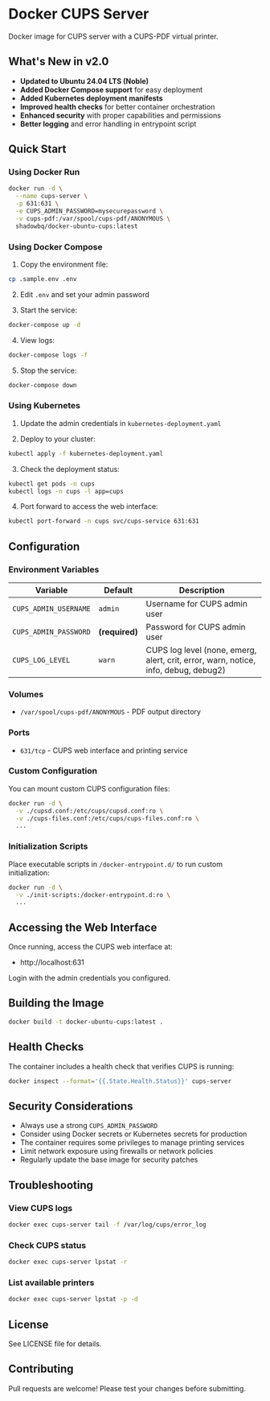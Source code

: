 # Docker CUPS Server

Docker image for CUPS server with a CUPS-PDF virtual printer.

## What's New in v2.0

- **Updated to Ubuntu 24.04 LTS (Noble)**
- **Added Docker Compose support** for easy deployment
- **Added Kubernetes deployment manifests**
- **Improved health checks** for better container orchestration
- **Enhanced security** with proper capabilities and permissions
- **Better logging** and error handling in entrypoint script

## Quick Start

### Using Docker Run

```bash
docker run -d \
  --name cups-server \
  -p 631:631 \
  -e CUPS_ADMIN_PASSWORD=mysecurepassword \
  -v cups-pdf:/var/spool/cups-pdf/ANONYMOUS \
  shadowbq/docker-ubuntu-cups:latest
```

### Using Docker Compose

1. Copy the environment file:
```bash
cp .sample.env .env
```

2. Edit `.env` and set your admin password

3. Start the service:
```bash
docker-compose up -d
```

4. View logs:
```bash
docker-compose logs -f
```

5. Stop the service:
```bash
docker-compose down
```

### Using Kubernetes

1. Update the admin credentials in `kubernetes-deployment.yaml`

2. Deploy to your cluster:
```bash
kubectl apply -f kubernetes-deployment.yaml
```

3. Check the deployment status:
```bash
kubectl get pods -n cups
kubectl logs -n cups -l app=cups
```

4. Port forward to access the web interface:
```bash
kubectl port-forward -n cups svc/cups-service 631:631
```

## Configuration

### Environment Variables

| Variable | Default | Description |
|----------|---------|-------------|
| `CUPS_ADMIN_USERNAME` | `admin` | Username for CUPS admin user |
| `CUPS_ADMIN_PASSWORD` | **(required)** | Password for CUPS admin user |
| `CUPS_LOG_LEVEL` | `warn` | CUPS log level (none, emerg, alert, crit, error, warn, notice, info, debug, debug2) |

### Volumes

- `/var/spool/cups-pdf/ANONYMOUS` - PDF output directory

### Ports

- `631/tcp` - CUPS web interface and printing service

### Custom Configuration

You can mount custom CUPS configuration files:

```bash
docker run -d \
  -v ./cupsd.conf:/etc/cups/cupsd.conf:ro \
  -v ./cups-files.conf:/etc/cups/cups-files.conf:ro \
  ...
```

### Initialization Scripts

Place executable scripts in `/docker-entrypoint.d/` to run custom initialization:

```bash
docker run -d \
  -v ./init-scripts:/docker-entrypoint.d:ro \
  ...
```

## Accessing the Web Interface

Once running, access the CUPS web interface at:
- http://localhost:631

Login with the admin credentials you configured.

## Building the Image

```bash
docker build -t docker-ubuntu-cups:latest .
```

## Health Checks

The container includes a health check that verifies CUPS is running:

```bash
docker inspect --format='{{.State.Health.Status}}' cups-server
```

## Security Considerations

- Always use a strong `CUPS_ADMIN_PASSWORD`
- Consider using Docker secrets or Kubernetes secrets for production
- The container requires some privileges to manage printing services
- Limit network exposure using firewalls or network policies
- Regularly update the base image for security patches

## Troubleshooting

### View CUPS logs
```bash
docker exec cups-server tail -f /var/log/cups/error_log
```

### Check CUPS status
```bash
docker exec cups-server lpstat -r
```

### List available printers
```bash
docker exec cups-server lpstat -p -d
```

## License

See LICENSE file for details.

## Contributing

Pull requests are welcome! Please test your changes before submitting.